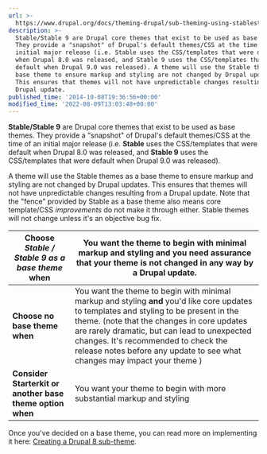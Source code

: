 ```yaml
---
url: >-
  https://www.drupal.org/docs/theming-drupal/sub-theming-using-stablestable-9-as-a-base-theme
description: >-
  Stable/Stable 9 are Drupal core themes that exist to be used as base themes.
  They provide a "snapshot" of Drupal's default themes/CSS at the time of an
  initial major release (i.e. Stable uses the CSS/templates that were default
  when Drupal 8.0 was released, and Stable 9 uses the CSS/templates that were
  default when Drupal 9.0 was released). A theme will use the Stable themes as a
  base theme to ensure markup and styling are not changed by Drupal updates.
  This ensures that themes will not have unpredictable changes resulting from a
  Drupal update.
published_time: '2014-10-08T19:36:56+00:00'
modified_time: '2022-08-09T13:03:48+00:00'
---
```

**Stable/Stable 9** are Drupal core themes that exist to be used as base themes. They provide a "snapshot" of Drupal's default themes/CSS at the time of an initial major release (i.e. **Stable** uses the CSS/templates that were default when Drupal 8.0 was released, and **Stable 9** uses the CSS/templates that were default when Drupal 9.0 was released).

A theme will use the Stable themes as a base theme to ensure markup and styling are not changed by Drupal updates. This ensures that themes will not have unpredictable changes resulting from a Drupal update. Note that the "fence" provided by Stable as a base theme also means core template/CSS _improvements_ do not make it through either. Stable themes will not change unless it's an objective bug fix.

| **Choose _Stable / Stable 9 as a base theme_ when**       | You want the theme to begin with minimal markup and styling **and** you need assurance that your theme is not changed in any way by a Drupal update.                                                                                                                                                                                                       |
| --------------------------------------------------------- | ---------------------------------------------------------------------------------------------------------------------------------------------------------------------------------------------------------------------------------------------------------------------------------------------------------------------------------------------------------- |
| **Choose no base theme when**                             | You want the theme to begin with minimal markup and styling **and** you'd like core updates to templates and styling to be present in the theme. (note that the changes in core updates are rarely dramatic, but can lead to unexpected changes. It's recommended to check the release notes before any update to see what changes may impact your theme ) |
| **Consider Starterkit or another base theme option when** | You want your theme to begin with more substantial markup and styling                                                                                                                                                                                                                                                                                      |

Once you've decided on a base theme, you can read more on implementing it here: [Creating a Drupal 8 sub-theme](/node/2165673).